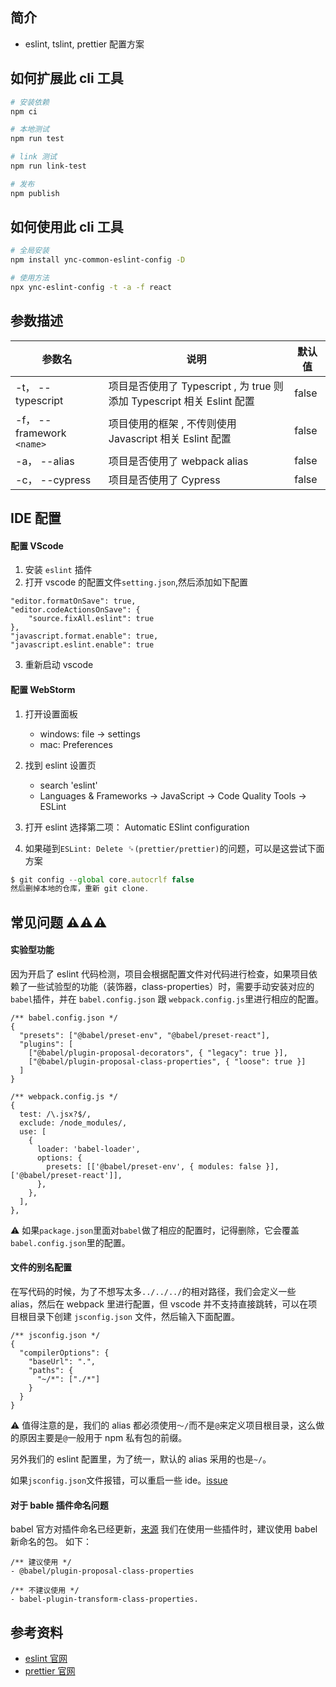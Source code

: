 ## 简介

- eslint, tslint, prettier 配置方案

## 如何扩展此 cli 工具

```bash
# 安装依赖
npm ci

# 本地测试
npm run test

# link 测试
npm run link-test

# 发布
npm publish
```

## 如何使用此 cli 工具

```bash
# 全局安装
npm install ync-common-eslint-config -D

# 使用方法
npx ync-eslint-config -t -a -f react
```

## 参数描述

| 参数名 | 说明 | 默认值 |
| --- | --- | --- |
| -t， --typescript | 项目是否使用了 Typescript , 为 true 则添加 Typescript 相关 Eslint 配置 | false |
| -f， --framework `<name>` | 项目使用的框架 , 不传则使用 Javascript 相关 Eslint 配置 | false |
| -a， --alias | 项目是否使用了 webpack alias | false |
| -c， --cypress | 项目是否使用了 Cypress | false |

## IDE 配置

#### 配置 VScode

1. 安装 `eslint` 插件
2. 打开 vscode 的配置文件`setting.json`,然后添加如下配置

```
"editor.formatOnSave": true,
"editor.codeActionsOnSave": {
    "source.fixAll.eslint": true
},
"javascript.format.enable": true,
"javascript.eslint.enable": true
```

3. 重新启动 vscode

#### 配置 WebStorm

1. 打开设置面板

   - windows: file -> settings
   - mac: Preferences

2. 找到 eslint 设置页

   - search 'eslint'
   - Languages & Frameworks -> JavaScript -> Code Quality Tools -> ESLint

3. 打开 eslint
   选择第二项： Automatic ESlint configuration

4. 如果碰到`ESLint: Delete `␍`(prettier/prettier)`的问题，可以是这尝试下面方案

```javascript
$ git config --global core.autocrlf false
然后删掉本地的仓库，重新 git clone.
```

## 常见问题 ⚠️⚠️⚠️

#### 实验型功能

因为开启了 eslint 代码检测，项目会根据配置文件对代码进行检查，如果项目依赖了一些试验型的功能（装饰器，class-properties）时，需要手动安装对应的`babel`插件，并在 `babel.config.json` 跟 `webpack.config.js`里进行相应的配置。

```
/** babel.config.json */
{
  "presets": ["@babel/preset-env", "@babel/preset-react"],
  "plugins": [
    ["@babel/plugin-proposal-decorators", { "legacy": true }],
    ["@babel/plugin-proposal-class-properties", { "loose": true }]
  ]
}

/** webpack.config.js */
{
  test: /\.jsx?$/,
  exclude: /node_modules/,
  use: [
    {
      loader: 'babel-loader',
      options: {
        presets: [['@babel/preset-env', { modules: false }], ['@babel/preset-react']],
      },
    },
  ],
},
```

⚠️ 如果`package.json`里面对`babel`做了相应的配置时，记得删除，它会覆盖`babel.config.json`里的配置。

#### 文件的别名配置

在写代码的时候，为了不想写太多`../../../`的相对路径，我们会定义一些 alias，然后在 webpack 里进行配置，但 vscode 并不支持直接跳转，可以在项目根目录下创建 `jsconfig.json` 文件，然后输入下面配置。

```
/** jsconfig.json */
{
  "compilerOptions": {
    "baseUrl": ".",
    "paths": {
      "~/*": ["./*"]
    }
  }
}
```

⚠️ 值得注意的是，我们的 alias 都必须使用`～/`而不是`@`来定义项目根目录，这么做的原因主要是`@`一般用于 npm 私有包的前缀。

另外我们的 eslint 配置里，为了统一，默认的 alias 采用的也是`~/`。

如果`jsconfig.json`文件报错，可以重启一些 ide。[issue](https://stackoverflow.com/questions/63124462/how-to-fix-file-node-modules-dotenv-types-not-found-error-coming-from-j)

#### 对于 bable 插件命名问题

babel 官方对插件命名已经更新，[来源](https://www.freecodecamp.org/news/were-nearing-the-7-0-babel-release-here-s-all-the-cool-stuff-we-ve-been-doing-8c1ade684039/)
我们在使用一些插件时，建议使用 babel 新命名的包。
如下：

```
/** 建议使用 */
- @babel/plugin-proposal-class-properties

/** 不建议使用 */
- babel-plugin-transform-class-properties.
```

## 参考资料

- [eslint 官网](https://eslint.org)
- [prettier 官网](https://prettier.io)
